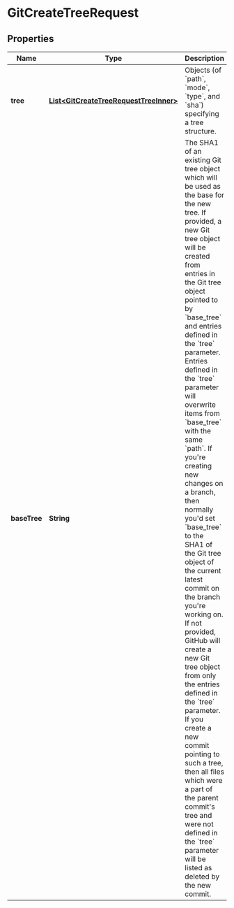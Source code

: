 

# GitCreateTreeRequest


## Properties

| Name | Type | Description | Notes |
|------------ | ------------- | ------------- | -------------|
|**tree** | [**List&lt;GitCreateTreeRequestTreeInner&gt;**](GitCreateTreeRequestTreeInner.md) | Objects (of &#x60;path&#x60;, &#x60;mode&#x60;, &#x60;type&#x60;, and &#x60;sha&#x60;) specifying a tree structure. |  |
|**baseTree** | **String** | The SHA1 of an existing Git tree object which will be used as the base for the new tree. If provided, a new Git tree object will be created from entries in the Git tree object pointed to by &#x60;base_tree&#x60; and entries defined in the &#x60;tree&#x60; parameter. Entries defined in the &#x60;tree&#x60; parameter will overwrite items from &#x60;base_tree&#x60; with the same &#x60;path&#x60;. If you&#39;re creating new changes on a branch, then normally you&#39;d set &#x60;base_tree&#x60; to the SHA1 of the Git tree object of the current latest commit on the branch you&#39;re working on. If not provided, GitHub will create a new Git tree object from only the entries defined in the &#x60;tree&#x60; parameter. If you create a new commit pointing to such a tree, then all files which were a part of the parent commit&#39;s tree and were not defined in the &#x60;tree&#x60; parameter will be listed as deleted by the new commit.  |  [optional] |



